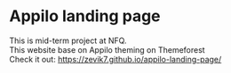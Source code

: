 # Appilo landing page
This is mid-term project at NFQ.\
This website base on Appilo theming on Themeforest\
Check it out: https://zevik7.github.io/appilo-landing-page/

